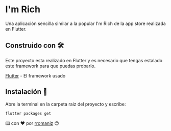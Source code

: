 # I'm Rich

Una aplicación sencilla similar a la popular I'm Rich de la app store realizada en Flutter.

## Construido con 🛠️
Este proyecto esta realizado en Flutter  y es necesario que tengas estalado este framework para que puedas probarlo.

[Flutter](https://flutter.dev) - El framework usado

## Instalación 🚀
Abre la terminal en la carpeta raiz del proyecto y escribe:
```sh
flutter packages get
```
⌨️ con ❤️ por [rromaniz](https://github.com/rromaniz) 😊

